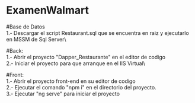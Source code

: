 # ExamenWalmart

#Base de Datos\
1.- Descargar el script Restaurant.sql que se encuentra en raiz y ejecutarlo en MSSM de Sql Server\

#Back:\
1.- Abrir el proyecto "Dapper_Restaurante" en el editor de codigo\
2.- Iniciar el proyecto para que arranque en el IIS Virtual\

#Front:\
1.- Abrir el proyecto front-end en su editor de codigo\
2.- Ejecutar el comando "npm i" en el directorio del proyecto.\
3.- Ejecutar "ng serve" para iniciar el proyecto
